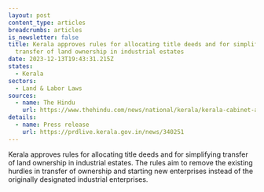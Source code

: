 ```yaml
---
layout: post
content_type: articles
breadcrumbs: articles
is_newsletter: false
title: Kerala approves rules for allocating title deeds and for simplifying
  transfer of land ownership in industrial estates
date: 2023-12-13T19:43:31.215Z
states:
  - Kerala
sectors:
  - Land & Labor Laws
sources:
  - name: The Hindu
    url: https://www.thehindu.com/news/national/kerala/kerala-cabinet-approves-rules-for-easing-land-transfer-in-industrial-estates/article67611113.ece
details:
  - name: Press release
    url: https://prdlive.kerala.gov.in/news/340251
---
```

Kerala approves rules for allocating title deeds and for simplifying transfer of land ownership in industrial estates. The rules aim to remove the existing hurdles in transfer of ownership and starting new enterprises instead of the originally designated industrial enterprises.
